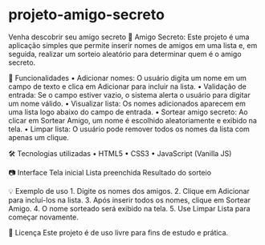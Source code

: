 # projeto-amigo-secreto
Venha descobrir seu amigo secreto
🎁 Amigo Secreto:
Este projeto é uma aplicação simples que permite inserir nomes de amigos em uma lista e, em seguida, realizar um sorteio aleatório para determinar quem é o amigo secreto.

🚀 Funcionalidades
    • Adicionar nomes: O usuário digita um nome em um campo de texto e clica em Adicionar para incluir na lista.
    • Validação de entrada: Se o campo estiver vazio, o sistema alerta o usuário para digitar um nome válido.
    • Visualizar lista: Os nomes adicionados aparecem em uma lista logo abaixo do campo de entrada.
    • Sortear amigo secreto: Ao clicar em Sortear Amigo, um nome é escolhido aleatoriamente e exibido na tela.
    • Limpar lista: O usuário pode remover todos os nomes da lista com apenas um clique.

🛠️ Tecnologias utilizadas
    • HTML5
    • CSS3
    • JavaScript (Vanilla JS)

📷 Interface
Tela inicial
Lista preenchida
Resultado do sorteio

💡 Exemplo de uso
    1. Digite os nomes dos amigos.
    2. Clique em Adicionar para incluí-los na lista.
    3. Após inserir todos os nomes, clique em Sortear Amigo.
    4. O nome sorteado será exibido na tela.
    5. Use Limpar Lista para começar novamente.

📜 Licença
Este projeto é de uso livre para fins de estudo e prática.
